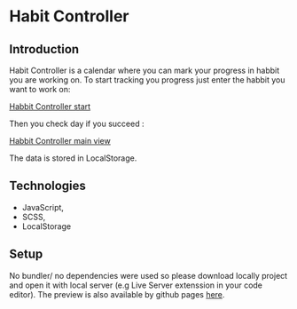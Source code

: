 # Habit Controller

## Introduction

Habit Controller is a calendar where you can mark your progress in habbit you are working on. To start
tracking you progress just enter the habbit you want to work on:

[Habbit Controller start](./img/kontroler_nawyków_start.JPG)

Then you check day if you succeed :

[Habbit Controller main view](./img/kontroler_nawykow_main.JPG)

The data is stored in LocalStorage.

## Technologies

- JavaScript,
- SCSS,
- LocalStorage

## Setup

No bundler/ no dependencies were used so please download locally project and open it with local server (e.g Live Server extenssion in your code editor). The preview is also available by github pages [here](https://mtkuchta.github.io/kontrolerNawykow/).
